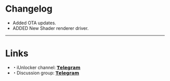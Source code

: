 # Changelog
* Added OTA updates.
* ADDED New Shader renderer driver.
***
# Links
- ◔ iUnlocker channel: [𝗧𝗲𝗹𝗲𝗴𝗿𝗮𝗺](https://t.me/v9y_7v3)
- ◔ Discussion group: [𝗧𝗲𝗹𝗲𝗴𝗿𝗮𝗺](https://t.me/v9y_7v5)



